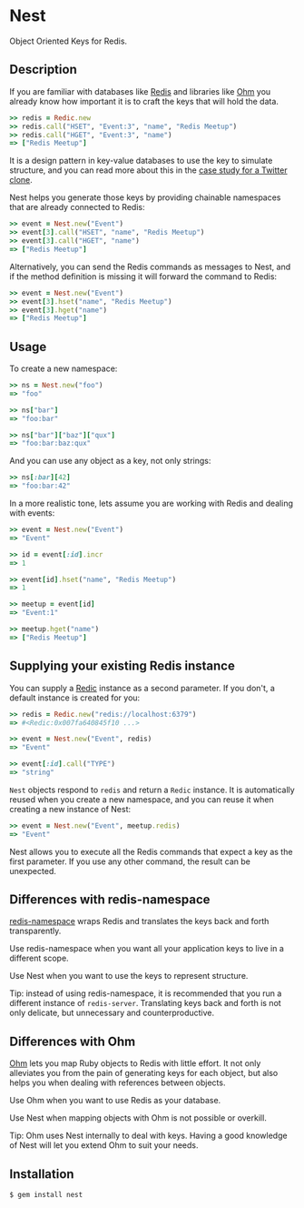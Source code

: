 Nest
====

Object Oriented Keys for Redis.

Description
-----------

If you are familiar with databases like [Redis](http://redis.io)
and libraries like [Ohm](http://ohm.keyvalue.org) you already know how
important it is to craft the keys that will hold the data.

```ruby
>> redis = Redic.new
>> redis.call("HSET", "Event:3", "name", "Redis Meetup")
>> redis.call("HGET", "Event:3", "name")
=> ["Redis Meetup"]
```

It is a design pattern in key-value databases to use the key to simulate
structure, and you can read more about this in the [case study for a
Twitter clone](http://redis.io/topics/twitter-clone).

Nest helps you generate those keys by providing chainable namespaces that are
already connected to Redis:

```ruby
>> event = Nest.new("Event")
>> event[3].call("HSET", "name", "Redis Meetup")
>> event[3].call("HGET", "name")
=> ["Redis Meetup"]
```

Alternatively, you can send the Redis commands as messages to Nest,
and if the method definition is missing it will forward the command
to Redis:

```ruby
>> event = Nest.new("Event")
>> event[3].hset("name", "Redis Meetup")
>> event[3].hget("name")
=> ["Redis Meetup"]
```

Usage
-----

To create a new namespace:

```ruby
>> ns = Nest.new("foo")
=> "foo"

>> ns["bar"]
=> "foo:bar"

>> ns["bar"]["baz"]["qux"]
=> "foo:bar:baz:qux"
```

And you can use any object as a key, not only strings:

```ruby
>> ns[:bar][42]
=> "foo:bar:42"
```

In a more realistic tone, lets assume you are working with Redis and
dealing with events:

```ruby
>> event = Nest.new("Event")
=> "Event"

>> id = event[:id].incr
=> 1

>> event[id].hset("name", "Redis Meetup")
=> 1

>> meetup = event[id]
=> "Event:1"

>> meetup.hget("name")
=> ["Redis Meetup"]
```

Supplying your existing Redis instance
--------------------------------------

You can supply a [Redic](https://github.com/amakawa/redic) instance as
a second parameter. If you don't, a default instance is created for you:

```ruby
>> redis = Redic.new("redis://localhost:6379")
=> #<Redic:0x007fa640845f10 ...>

>> event = Nest.new("Event", redis)
=> "Event"

>> event[:id].call("TYPE")
=> "string"
```

`Nest` objects respond to `redis` and return a `Redic` instance. It is
automatically reused when you create a new namespace, and you can reuse it when
creating a new instance of Nest:

```ruby
>> event = Nest.new("Event", meetup.redis)
=> "Event"
```

Nest allows you to execute all the Redis commands that expect a key as the
first parameter. If you use any other command, the result can be unexpected.

Differences with redis-namespace
--------------------------------

[redis-namespace](http://github.com/defunkt/redis-namespace) wraps Redis
and translates the keys back and forth transparently.

Use redis-namespace when you want all your application keys to live in a
different scope.

Use Nest when you want to use the keys to represent structure.

Tip: instead of using redis-namespace, it is recommended that you run a
different instance of `redis-server`. Translating keys back and forth is not
only delicate, but unnecessary and counterproductive.

Differences with Ohm
--------------------

[Ohm](http://ohm.keyvalue.org) lets you map Ruby objects to Redis with
little effort. It not only alleviates you from the pain of generating
keys for each object, but also helps you when dealing with references
between objects.

Use Ohm when you want to use Redis as your database.

Use Nest when mapping objects with Ohm is not possible or overkill.

Tip: Ohm uses Nest internally to deal with keys. Having a good knowledge
of Nest will let you extend Ohm to suit your needs.

Installation
------------

```
$ gem install nest
```
